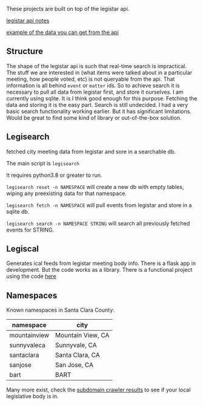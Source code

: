 These projects are built on top of the legistar api.

[legistar api notes](legistar.md)
  
[example of the data you can get from the api](documentation/sanjose.json)


## Structure

The shape of the legistar api is such that real-time search is impractical.
The stuff we are interested in (what items were talked about in a particular meeting, how people voted, etc)
  is not queryable from the api.
That information is all behind `event` or `matter` ids.
So to achieve search it is necessary to pull all data from legistar first, and store it ourselves.
I am currently using sqlite. It is I think good enough for this purpose.
Fetching the data and storing it is the easy part. Search is still undecided.
I had a very basic search functionality working earlier.
But it has significant limitations.
Would be great to find some kind of library or out-of-the-box solution.


## Legisearch

fetched city meeting data from legistar and sore in a searchable db.

The main script is `legisearch`

It requires python3.8 or greater to run.

`legisearch reset -n NAMESPACE` will create a new db with empty tables, wiping any preexisting data for that namespace.

`legisearch fetch -n NAMESPACE` will pull events from legistar and store in a sqlite db.

`legisearch search -n NAMESPACE STRING` will search all previously fetched events for STRING.


## Legiscal

Generates ical feeds from legistar meeting body info.
There is a flask app in development. But the code works as a library.
There is a functional project using the code [here](https://www.jisaacstone.com/legiscal/index.html)


## Namespaces

Known namespaces in Santa Clara County:

| namespace | city |
| --- | --- |
| mountainview | Mountain View, CA |
| sunnyvaleca | Sunnyvale, CA |
| santaclara | Santa Clara, CA |
| sanjose | San Jose, CA |
| bart | BART |

Many more exist, check the [subdomain crawler results](documentation/legistar) to see if your local legislative body is in.
